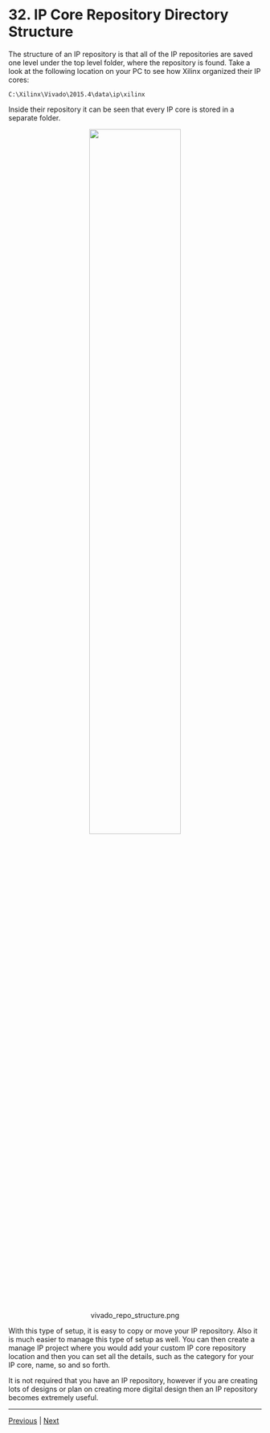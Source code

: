 # 32. IP Core Repository Directory Structure

The structure of an IP repository is that all of the IP repositories are saved one level under the top level folder, where the repository is found. Take a look at the following location on your PC to see how Xilinx organized their IP cores:

`C:\Xilinx\Vivado\2015.4\data\ip\xilinx` 

Inside their repository it can be seen that every IP core is stored in a separate folder.

<p align="center" >
    <img src="https://rfpga.s3.us-west-1.amazonaws.com/Learn-Vivado-from-Top-to-Bottom_Your-Complete-Guide/vivado_repo_structure.png" width="60%" > 
    <p align="center">vivado_repo_structure.png</p>
</p>

With this type of setup, it is easy to copy or move your IP repository. Also it is much easier to manage this type of setup as well. You can then create a manage IP project where you would add your custom IP core repository location and then you can set all the details, such as the category for your IP core, name, so and so forth.

It is not required that you have an IP repository, however if you are creating lots of designs or plan on creating more digital design then an IP repository becomes extremely useful.



---

[Previous](./31_Creating-a-Custom-IP-Core-Repository.md) | [Next](./33_Adding-IP-Cores-to-Your-Repository.md)